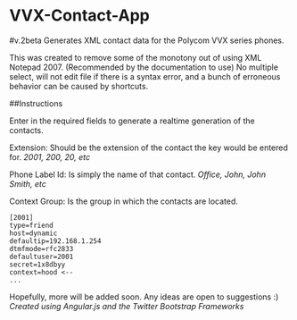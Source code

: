VVX-Contact-App
===============
#v.2beta
Generates XML contact data for the Polycom VVX series phones.  

This was created to remove some of the monotony out of using XML Notepad 2007. (Recommended by the documentation to use)
No multiple select, will not edit file if there is a syntax error, and a bunch of erroneous behavior can be caused by shortcuts.

##Instructions

Enter in the required fields to generate a realtime generation of the contacts. 

Extension: Should be the extension of the contact the key would be entered for. *2001, 200, 20, etc*

Phone Label Id: Is simply the name of that contact.  *Office, John, John Smith, etc*

Context Group: Is the group in which the contacts are located.  

	[2001]
	type=friend
	host=dynamic
	defaultip=192.168.1.254
	dtmfmode=rfc2833
	defaultuser=2001
	secret=1x8dbyy
	context=hood <--
	...

	
Hopefully, more will be added soon.  Any ideas are open to suggestions :)
*Created using Angular.js and the Twitter Bootstrap Frameworks*
